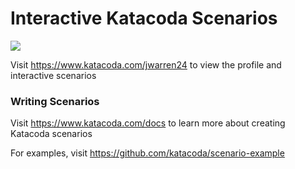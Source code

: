 # Interactive Katacoda Scenarios

[![](http://shields.katacoda.com/katacoda/jwarren24/count.svg)](https://www.katacoda.com/jwarren24 "Get your profile on Katacoda.com")

Visit https://www.katacoda.com/jwarren24 to view the profile and interactive scenarios

### Writing Scenarios
Visit https://www.katacoda.com/docs to learn more about creating Katacoda scenarios

For examples, visit https://github.com/katacoda/scenario-example
